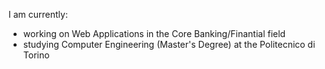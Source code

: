 <!--
**bred91/bred91** is a ✨ _special_ ✨ repository because its `README.md` (this file) appears on your GitHub profile.

[![Top Langs](https://github-readme-stats.vercel.app/api/top-langs/?username=bred91&count_private=true&show_icons=true&theme=tokyonight&size_weight=0.5&count_weight=0.5)](https://github.com/anuraghazra/github-readme-stats)

Here are some ideas to get you started:


- 👯 I’m looking to collaborate on ...
- 🤔 I’m looking for help with ...
- 💬 Ask me about ...
- 📫 How to reach me: ...
- 😄 Pronouns: ...
- ⚡ Fun fact: ...
-->
I am currently:
- working on Web Applications in the Core Banking/Finantial field
- studying Computer Engineering (Master's Degree) at the Politecnico di Torino
